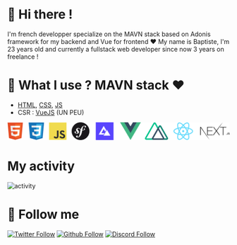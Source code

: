 # 👋 Hi there !
I'm french developper specialize on the MAVN stack based on Adonis framework for my backend and Vue for frontend ❤
My name is Baptiste, I'm 23 years old and currently a fullstack web developer since now 3 years on freelance !

# 🚀 What I use ? MAVN stack ❤
- [HTML](https://developer.mozilla.org/fr/docs/Web/HTML), [CSS](https://developer.mozilla.org/fr/docs/Web/CSS), [JS](https://developer.mozilla.org/fr/docs/Web/JavaScript)
- CSR : [VueJS](https://vuejs.org/) (UN PEU)


![icons technologies](https://github.com/LeadcodeDev/LeadcodeDev/blob/master/banner.jpg)

# My activity
![activity](https://github-readme-stats.vercel.app/api?username=LeadcodeDev&show_icons=true)

# 🔗 Follow me
[![Twitter Follow](https://img.shields.io/twitter/follow/NathaelBonnal?color=%231DA1F2&label=Follow%20me&logo=Twitter&style=for-the-badge)](https://twitter.com/LeadcodeDev)
[![Github Follow](https://img.shields.io/github/followers/NathaelB?color=000000&label=My%20Github&logo=Github&style=for-the-badge)](https://github.com/LeadcodeDev)
[![Discord Follow](https://img.shields.io/static/v1?label=Discord&message=Freeze%236824&color=7289DA&logo=Discord&style=for-the-badge)]()
